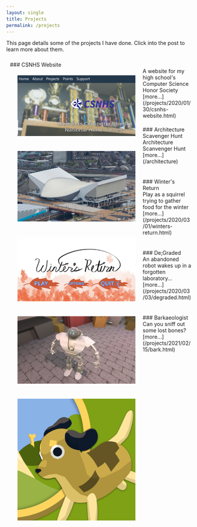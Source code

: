 ```yaml
---
layout: single
title: Projects
permalink: /projects
---
```


This page details some of the projects I have done. Click into the post to learn more about them.



<div markdown="1" style="padding: 10px">
### CSNHS Website
<img style="float: left; padding: 20px;" src="/assets/images/nhs.PNG" width="65%" />
<br/>
A website for my high school's Computer Science Honor Society [more...](/projects/2020/01/30/csnhs-website.html)
<br/>
</div>

<div markdown="1" style="padding: 10px">
### Architecture Scavenger Hunt
<img style="float: left; padding: 20px;" src="/assets/arch/exterior_3.jpg" width="65%" height="10%"/>
<br/>
Architecture Scanvenger Hunt [more...](/architecture)
</div>

<div markdown="1" style="padding: 10px; margins: 10px">
<br/>
### Winter's Return
<img style="float: left; padding: 20px;" src="/assets/images/sq_t.png" width="65%" height="10%"/>
<br/>
Play as a squirrel trying to gather food for the winter [more...](/projects/2020/03/01/winters-return.html)
</div>

<div markdown="1" style="padding: 10px; margins: 10px">
<br/>
### De;Graded
<img style="float: left; padding: 20px;" src="/assets/images/dg_bot.png" width="65%" height="10%"/>
<br/>
An abandoned robot wakes up in a forgotten laboratory... [more...](/projects/2020/03/03/degraded.html)
</div>

<div markdown="1" style="padding: 10px; margins: 10px">
<br/>
### Barkaeologist
<img style="float: left; padding: 20px;" src="/assets/images/dog_title.png" width="65%" height="10%"/>
<br/>
Can you sniff out some lost bones? [more...](/projects/2021/02/15/bark.html)
</div>